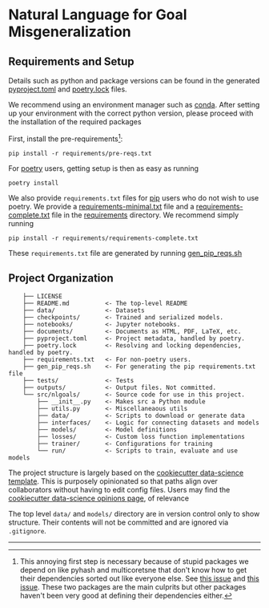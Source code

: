 # Natural Language for Goal Misgeneralization

## Requirements and Setup

Details such as python and package versions can be found in the generated
[pyproject.toml](pyproject.toml) and [poetry.lock](poetry.lock) files.

We recommend using an environment manager such as
[conda](https://docs.conda.io/en/latest/). After setting up your environment
with the correct python version, please proceed with the installation of the
required packages

First, install the pre-requirements[^1]:

```terminal
pip install -r requirements/pre-reqs.txt
```

For [poetry](https://python-poetry.org/) users, getting setup is then as easy as
running

```terminal
poetry install
```

We also provide `requirements.txt` files for
[pip](https://pypi.org/project/pip/) users who do not wish to use poetry. We
provide a [requirements-minimal.txt](requirements/requirements-minimal.txt) file
and a [requirements-complete.txt](requirements/requirements-complete.txt) file
in the [requirements](requirements/) directory. We recommend simply running

```terminal
pip install -r requirements/requirements-complete.txt
```

These `requirements.txt` file are generated by running
[gen_pip_reqs.sh](gen_pip_reqs.sh)

[^1]:
    This annoying first step is necessary because of stupid packages we depend
    on like pyhash and multicoretsne that don't know how to get their
    dependencies sorted out like everyone else. See
    [this issue](https://github.com/DmitryUlyanov/Multicore-TSNE/issues/81#issuecomment-863745998)
    and [this issue](https://github.com/flier/pyfasthash/issues/59). These two
    packages are the main culprits but other packages haven't been very good at
    defining their dependencies either.

## Project Organization

```plaintext
    ├── LICENSE
    ├── README.md          <- The top-level README
    ├── data/              <- Datasets
    ├── checkpoints/       <- Trained and serialized models.
    ├── notebooks/         <- Jupyter notebooks.
    ├── documents/         <- Documents as HTML, PDF, LaTeX, etc.
    ├── pyproject.toml     <- Project metadata, handled by poetry.
    ├── poetry.lock        <- Resolving and locking dependencies, handled by poetry.
    ├── requirements.txt   <- For non-poetry users.
    ├── gen_pip_reqs.sh    <- For generating the pip requirements.txt file
    ├── tests/             <- Tests
    ├── outputs/           <- Output files. Not committed.
    └── src/nlgoals/       <- Source code for use in this project.
        ├── __init__.py    <- Makes src a Python module
        ├── utils.py       <- Miscellaneaous utils
        ├── data/          <- Scripts to download or generate data
        ├── interfaces/    <- Logic for connecting datasets and models
        ├── models/        <- Model definitions
        ├── losses/        <- Custom loss function implementations
        ├── trainer/       <- Configurations for training
        └── run/           <- Scripts to train, evaluate and use models
```

The project structure is largely based on the
[cookiecutter data-science template](https://github.com/drivendata/cookiecutter-data-science).
This is purposely opinionated so that paths align over collaborators without
having to edit config files. Users may find the
[cookiecutter data-science opinions page](http://drivendata.github.io/cookiecutter-data-science/#opinions),
of relevance

The top level `data/` and `models/` directory are in version control only to
show structure. Their contents will not be committed and are ignored via
`.gitignore`.

---
